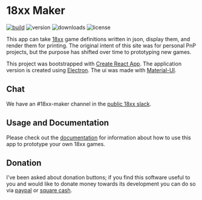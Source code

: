 # 18xx Maker

[![build](https://travis-ci.org/18xx-maker/18xx-maker.svg?branch=master)](https://travis-ci.org/18xx-maker/18xx-maker)
![version](https://img.shields.io/github/v/release/18xx-maker/18xx-maker?sort=semver)
![downloads](https://img.shields.io/github/downloads/18xx-maker/18xx-maker/total)
![license](https://img.shields.io/github/license/18xx-maker/18xx-maker)

This app can take [18xx](https://en.wikipedia.org/wiki/18XX) game definitions
written in json, display them, and render them for printing. The original intent
of this site was for personal PnP projects, but the purpose has shifted over
time to prototyping new games.

This project was bootstrapped with [Create React
App](https://github.com/facebookincubator/create-react-app). The application
version is created using [Electron](https://www.electronjs.org/). The ui was
made with [Material-UI](https://material-ui.com/).

## Chat

We have an #18xx-maker channel in the [public 18xx
slack](https://join.slack.com/t/18xxgames/shared_invite/zt-8ksy028m-CSZC~G5QtiFv60_jdqqulQ).

## Usage and Documentation

Please check out the [documentation](https://www.18xx-maker.com/docs/) for
information about how to use this app to prototype your own 18xx games.

## Donation

I've been asked about donation buttons; if you find this software useful to you
and would like to donate money towards its development you can do so via
[paypal](https://paypal.me/kelsin) or [square cash](https://cash.me/$kelsin).
